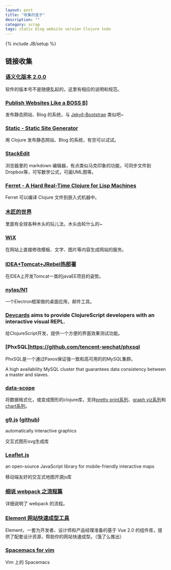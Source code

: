 ```yaml
---
layout: post
title: "收集的盒子"
description: ""
category: scrap
tags: static blog website version Clojure todo
---
```

{% include JB/setup %}

## 链接收集

### [语义化版本 2.0.0](http://semver.org/lang/zh-CN/#section)

软件的版本号不是随便乱起的，这里有相应的说明和规范。

### [Publish Websites Like a BOSS B\]](http://ruhoh.com/)

发布静态网站、Blog 的系统，与 [Jekyll-Bootstrap](http://jekyllbootstrap.com) 类似吧~

### [Static - Static Site Generator](https://nakkaya.com/static.html)

用 Clojure 发布静态网站、Blog 的系统，有空可以试试。

### [StackEdit](https://stackedit.io)

浏览器里的 markdown 编辑器，有点类似马克印象的功能，可同步文件到Dropbox等，可写数学公式，可画UML图等。

### [Ferret - A Hard Real-Time Clojure for Lisp Machines](https://nakkaya.com/2016/06/10/ferret-a-hard-real-time-clojure-for-lisp-machines/)

Ferret 可以编译 Clojure 文件到嵌入式机器中。

### [木匠的世界](http://woodgears.ca/)

里面有全球各种木头的玩儿法，木头齿轮什么的~

### [WiX](http://www.wix.com/)

在网站上直接修改模板、文字、图片等内容生成网站的服务。

### [IDEA+Tomcat+JRebel热部署](http://wibiline.iteye.com/blog/2073399)

在IDEA上开发Tomcat一类的javaEE项目的姿势。

### [nylas/N1](http://github.com/nylas/N1)

一个Electron框架做的桌面应用，邮件工具。

### [Devcards](https://github.com/bhauman/devcards) aims to provide ClojureScript developers with an interactive visual REPL.

给ClojureScript开发，提供一个方便的界面效果测试功能。

### [PhxSQL]https://github.com/tencent-wechat/phxsql

PhxSQL是一个通过Paxos保证强一致和高可用的的MySQL集群。

A high availability MySQL cluster that guarantees data consistency between a master and slaves.

### [data-scope](https://github.com/jsofra/data-scope)

将数据格式化，或变成图形的clojure库，支持[pretty print系列](https://github.com/jsofra/data-scope#pretty-print)、[graph viz系列](https://github.com/jsofra/data-scope#graphs)和[chart系列](https://github.com/jsofra/data-scope#charts)。

### [g9.js](http://omrelli.ug/g9/gallery/) ([github](https://github.com/bijection/g9))

automatically interactive graphics

交互式图形svg生成库

### [Leaflet.js](http://leafletjs.com/)

an open-source JavaScript library for mobile-friendly interactive maps

移动端友好的交互式地图开源js库

### [细说 webpack 之流程篇](http://taobaofed.org/blog/2016/09/09/webpack-flow/)

详细说明了 webpack 的流程。

### [Element 网站快速成型工具](http://element.eleme.io/)

Element，一套为开发者、设计师和产品经理准备的基于 Vue 2.0 的组件库，提供了配套设计资源，帮助你的网站快速成型。（饿了么推出）

### [Spacemacs for vim](https://github.com/ctjhoa/spacevim)

Vim 上的 Spacemacs
